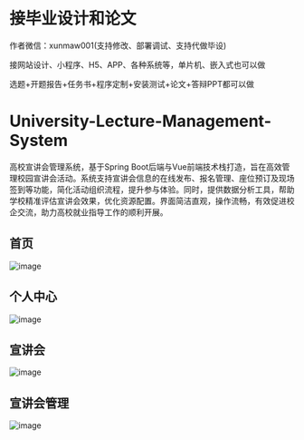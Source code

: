 # 接毕业设计和论文
作者微信：xunmaw001(支持修改、部署调试、支持代做毕设)

接网站设计、小程序、H5、APP、各种系统等，单片机、嵌入式也可以做

选题+开题报告+任务书+程序定制+安装测试+论文+答辩PPT都可以做
# University-Lecture-Management-System
高校宣讲会管理系统，基于Spring Boot后端与Vue前端技术栈打造，旨在高效管理校园宣讲会活动。系统支持宣讲会信息的在线发布、报名管理、座位预订及现场签到等功能，简化活动组织流程，提升参与体验。同时，提供数据分析工具，帮助学校精准评估宣讲会效果，优化资源配置。界面简洁直观，操作流畅，有效促进校企交流，助力高校就业指导工作的顺利开展。
## 首页
![image](https://github.com/user-attachments/assets/c43a019b-8795-4998-9015-6577e551e0d3)
## 个人中心
![image](https://github.com/user-attachments/assets/4bccc37c-806d-4b89-94ac-8a142d937cec)
## 宣讲会
![image](https://github.com/user-attachments/assets/c0b9c1cb-5931-4098-b355-8c4d6cd342e9)
## 宣讲会管理
![image](https://github.com/user-attachments/assets/b306732b-266d-48c2-85fe-8a7ec001b54c)
